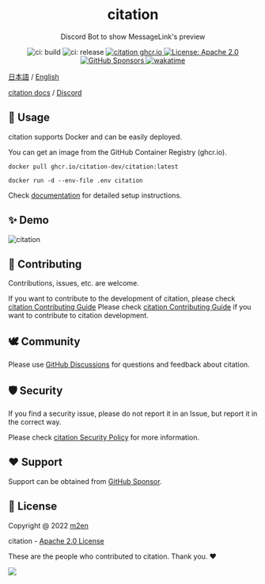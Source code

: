 <h1 align="center"> citation </h1>

<p align="center"> Discord Bot to show MessageLink's preview </p>

<p align="center">
  <img alt="ci: build" src="https://github.com/citation-dev/citation/actions/workflows/build.yml/badge.svg" />
  <img alt="ci: release" src="https://github.com/citation-dev/citation/actions/workflows/release.yml/badge.svg" />
  <a href="https://github.com/citation-dev/citation/pkgs/container/citation">
    <img alt="citation ghcr.io" src="https://img.shields.io/badge/ghcr.io-citation-blue.svg" target="_blank" />
  </a>
  <a href="https://github.com/citation-dev/citation/blob/main/LICENSE">
    <img alt="License: Apache 2.0" src="https://img.shields.io/badge/license-Apache_2.0-green.svg" target="_blank" />
  </a>
  <a href="https://github.com/sponsors/m2en">
    <img alt="GitHub Sponsors" src="https://img.shields.io/badge/GitHub_Sponsor-m2en-pink.svg" target="_blank" />
  </a>
  <a href="https://wakatime.com/badge/github/citation-dev/citation">
    <img alt="wakatime" src="https://wakatime.com/badge/github/m2en/citation.svg" target="_blank" />
  </a>
</p>

[日本語](README.md) / [English](README_EN.md)

[citation docs](https://citation.m2en.dev/en/) / [Discord](https://discord.gg/vWbFzvdks7)

## 🚀 Usage

citation supports Docker and can be easily deployed.

You can get an image from the GitHub Container Registry (ghcr.io).

```shell
docker pull ghcr.io/citation-dev/citation:latest

docker run -d --env-file .env citation
````

Check [documentation](https://citation.m2en.dev/en/guide/install-guide/getting-started.html) for detailed setup instructions.

## ✨ Demo

![citation](https://github.com/citation-dev/citation.m2en.dev/blob/main/src/image/reference/features/gif/quote.gif?raw=true)

## 🙌 Contributing

Contributions, issues, etc. are welcome.

If you want to contribute to the development of citation, please check [citation Contributing Guide](https://github.com/citation-dev/citation/blob/main/.github/CONTRIBUTING_EN.md) Please check [citation Contributing Guide]() if you want to contribute to citation development.

## 🕊️ Community

Please use [GitHub Discussions](https://github.com/m2en/citation/discussions) for questions and feedback about citation.

## 🛡️ Security

If you find a security issue, please do not report it in an Issue, but report it in the correct way.

Please check [citation Security Policy](https://github.com/citation-dev/citation/blob/main/SECURITY_EN.md) for more information.

## ❤️ Support

Support can be obtained from [GitHub Sponsor](https://github.com/sponsors/m2en).


## 📝 License

Copyright @ 2022 [m2en](https://github.com/m2en)

citation - [Apache 2.0 License](https://github.com/citation-dev/citation/blob/main/LICENSE)

These are the people who contributed to citation. Thank you. ❤️

<a href="https://github.com/m2en/citation/graphs/contributors">
  <img src="https://contrib.rocks/image?repo=m2en/citation" />
</a>
